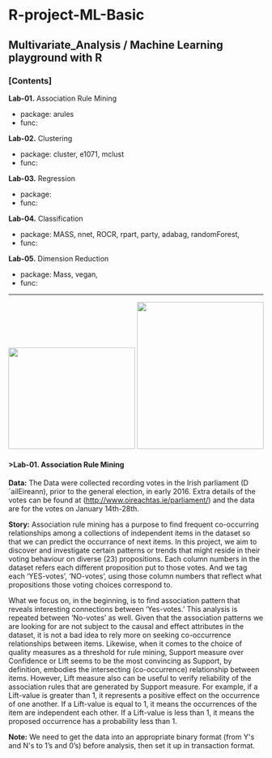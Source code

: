 # R-project-ML-Basic

## Multivariate_Analysis / Machine Learning playground with R

### [Contents] 

__Lab-01.__ Association Rule Mining 
  - package: arules 
  - func:

__Lab-02.__ Clustering 
  - package: cluster, e1071, mclust 
  - func:

__Lab-03.__ Regression 
  - package: 
  - func:

__Lab-04.__ Classification 
  - package: MASS, nnet, ROCR, rpart, party, adabag, randomForest, 
  - func:

__Lab-05.__ Dimension Reduction 
  - package: Mass, vegan, 
  - func:
----------------------------------------------------------------------

<img src="https://user-images.githubusercontent.com/31917400/32451453-ba628d9a-c30e-11e7-8354-5bf0e6351074.jpg" width="250" height="200" />
<img src="https://user-images.githubusercontent.com/31917400/32451451-b9b56e30-c30e-11e7-92d2-bb606920c73b.jpg" width="250" height="290" />

#### >Lab-01. Association Rule Mining

__Data:__ The Data were collected recording votes in the Irish parliament (D´ailEireann), prior to the general election, in early 2016. Extra details of the votes can be found at (http://www.oireachtas.ie/parliament/) and the data are for the votes on January 14th-28th.

__Story:__ Association rule mining has a purpose to find frequent co-occurring relationships among a collections of independent items in the dataset so that we can predict the occurrance of next items. In this project, we aim to discover and investigate certain patterns or trends that might reside in their voting behaviour on diverse (23) propositions. Each column numbers in the dataset refers each different proposition put to those votes. And we tag each ‘YES-votes’, ‘NO-votes’, using those column numbers that reflect what propositions those voting choices correspond to. 

What we focus on, in the beginning, is to find association pattern that reveals interesting connections between ‘Yes-votes.’ This analysis is repeated between ‘No-votes’ as well. Given that the association patterns we are looking for are not subject to the causal and effect attributes in the dataset, it is not a bad idea to rely more on seeking co-occurrence relationships between items. Likewise, when it comes to the choice of quality measures as a threshold for rule mining, Support measure over Confidence or Lift seems to be the most convincing as Support, by definition, embodies the intersecting (co-occurrence) relationship between items. However, Lift measure also can be useful to verify reliability of the association rules that are generated by Support measure. For example, if a Lift-value is greater than 1, it represents a positive effect on the occurrence of one another. If a Lift-value is equal to 1, it means the occurrences of the item are independent each other. If a Lift-value is less than 1, it means the proposed occurrence has a probability less than 1.  

__Note:__ We need to get the data into an appropriate binary format (from Y's and N's to 1’s and 0’s) before analysis, then set it up in transaction format.







